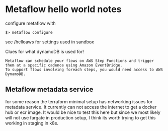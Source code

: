 # Metaflow hello world notes

configure metaflow with

```
$> metaflow configure
```

see /helloaws for settings used in sandbox

Clues for what dynamoDB is used for!
```
Metaflow can schedule your flows on AWS Step Functions and trigger them at a specific cadence using Amazon EventBridge.
To support flows involving foreach steps, you would need access to AWS DynamoDB.
```

## Metaflow metadata service

for some reason the terraform minimal setup has networking issues for metadata service. It currently can not access the internet to get a docker hub or ecr image. It would be nice to test this here but since we most likely will not use fargate in production setup, I think its worth trying to get this working in staging in k8s.

